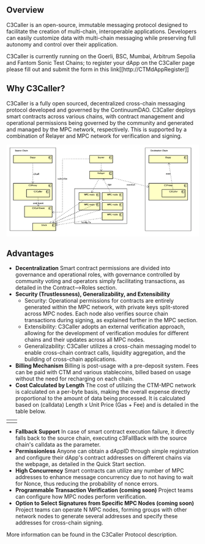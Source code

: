 ## Overview

C3Caller is an open-source, immutable messaging protocol designed to facilitate the creation of multi-chain, interoperable applications. Developers can easily customize data with multi-chain messaging while preserving full autonomy and control over their application.

C3Caller is currently running on the Goerli, BSC, Mumbai, Arbitrum Sepolia and Fantom Sonic Test Chains; to register your dApp on the C3Caller page please fill out and submit the form in this link[[http://CTMdAppRegister]]

## Why C3Caller?

C3Caller is a fully open sourced, decentralized cross-chain messaging protocol developed and governed by the ContinuumDAO. C3Caller deploys smart contracts across various chains, with contract management and operational permissions being governed by the community and generated and managed by the MPC network, respectively. This is supported by a combination of Relayer and MPC network for verification and signing.

<img src="/_media/C3CallerSchematic.png"  alt=""/>


## Advantages

- **Decentralization** Smart contract permissions are divided into governance and operational roles, with governance controlled by community voting and operators simply facilitating transactions, as detailed in the Contract—>Roles section.
- **Security (Trustlessness), Generalizability, and Extensibility** 
  - Security: Operational permissions for contracts are entirely generated within the MPC network, with private keys split-stored across MPC nodes. Each node also verifies source chain transactions during signing, as explained further in the MPC section.
  - Extensibility: C3Caller adopts an external verification approach, allowing for the development of verification modules for different chains and their updates across all MPC nodes.
  - Generalizability: C3Caller utilizes a cross-chain messaging model to enable cross-chain contract calls, liquidity aggregation, and the building of cross-chain applications.
- **Billing Mechanism** Billing is post-usage with a pre-deposit system. Fees can be paid with CTM and various stablecoins, billed based on usage without the need for recharging on each chain.
- **Cost Calculated by Length** The cost of utilizing the CTM-MPC network is calculated on a per-byte basis, making the overall expense directly proportional to the amount of data being processed. It is calculated based on (calldata) Length x Unit Price (Gas + Fee) and is detailed in the table below.


|     |     |
| --- | --- |
|     |     |

- **Fallback Support** In case of smart contract execution failure, it directly falls back to the source chain, executing c3FallBack with the source chain's calldata as the parameter.
- **Permissionless** Anyone can obtain a dAppID through simple registration and configure their dApp's contract addresses on different chains via the webpage, as detailed in the Quick Start section.
- **High Concurrency** Smart contracts can utilize any number of MPC addresses to enhance message concurrency due to not having to wait for Nonce, thus reducing the probability of nonce errors.
- **Programmable Transaction Verification (coming soon)** Project teams can configure how MPC nodes perform verification.
- **Option to Select Signatures from Specific MPC Nodes (coming soon)** Project teams can operate N MPC nodes, forming groups with other network nodes to generate several addresses and specify these addresses for cross-chain signing.

More information can be found in the C3Caller Protocol description.
